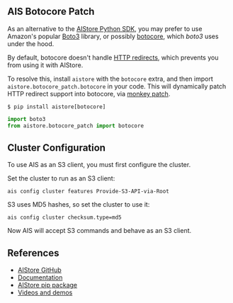 ## AIS Botocore Patch

As an alternative to the [AIStore Python SDK](https://aiatscale.org/docs/python_sdk.md), you may prefer to use Amazon's popular [Boto3](https://github.com/boto/boto3) library, or possibly [botocore](https://github.com/boto/botocore), which *boto3* uses under the hood.

By default, botocore doesn't handle [HTTP redirects](https://www.rfc-editor.org/rfc/rfc7231#page-54), which prevents you from using it with AIStore.

To resolve this, install `aistore` with the `botocore` extra,  and then import `aistore.botocore_patch.botocore` in your code. This will dynamically patch HTTP redirect support into botocore, via [monkey patch](https://www.tutorialspoint.com/explain-monkey-patching-in-python).

```shell
$ pip install aistore[botocore]
```

```python
import boto3
from aistore.botocore_patch import botocore
```

## Cluster Configuration

To use AIS as an S3 client, you must first configure the cluster. 

Set the cluster to run as an S3 client:

```shell
ais config cluster features Provide-S3-API-via-Root
```

S3 uses MD5 hashes, so set the cluster to use it:

```shell
ais config cluster checksum.type=md5
```

Now AIS will accept S3 commands and behave as an S3 client. 

## References

* [AIStore GitHub](https://github.com/NVIDIA/aistore)
* [Documentation](https://aiatscale.org/docs)
* [AIStore pip package](https://pypi.org/project/aistore/)
* [Videos and demos](https://github.com/NVIDIA/aistore/blob/master/docs/videos.md)
